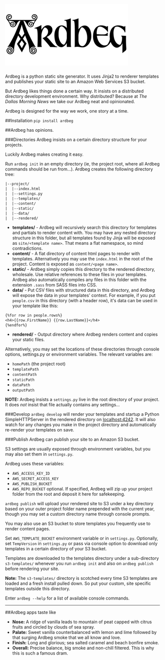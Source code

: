 ![ardbeg](/img/ardbeg.jpg)
========

Ardbeg is a python static site generator. It uses Jinja2 to renderer templates and publishes your static site to an Amazon Web Services S3 bucket.

But Ardbeg likes things done a certain way. It insists on a distributed directory development environment. Why distributed? Because at _The Dallas Morning News_ we take our Ardbeg neat and opinionated.

Ardbeg is designed for the way we work, one story at a time.

##Installation
```pip install ardbeg```

##Ardbeg has opinions.

###Directories
Ardbeg insists on a certain directory structure for your projects.

Luckily Ardbeg makes creating it easy. 

Run `ardbeg init` in an empty directory (ie, the project root, where all Ardbeg commands should be run from...). Ardbeg creates the following directory tree: 
```
|--project/
|  |--index.html
|  |--settings.py
|  |--templates/
|  |--content/
|  |--static/
|  |--data/
|  |--rendered/
```
- **templates/** - Ardbeg will recursively search this directory for templates and partials to render content with. You may have any nested directory structure in this folder, but all templates found by Jinja will be exposed as `site/<template name>`. That means a flat namespace, so mind contradictions.
- **content/** - A flat directory of content html pages to render with templates. Alternatively you may use the `index.html` in the root of the project. Content is exposed as `content/<page name>`.
- **static/** - Ardbeg simply copies this directory to the rendered directory, wholesale. Use relative references to these files in your templates. Ardbeg also automatically compiles any files in this folder with the extension `.sass` from SASS files into CSS.
- **data/** - Put CSV files with structured data in this directory, and Ardbeg will expose the data in your templates' context. For example, if you put `people.csv` in this directory (with a header row), it's data can be used in your template like this:
```
{%for row in people.rows%}
<h4>{{row.FirstName}} {{row.LastName}}</h4>
{%endfor%}
```
- **rendered/** - Output directory where Ardbeg renders content and copies your static files.

Alternatively, you may set the locations of these directories through console options, settings.py or environment variables. The relevant variables are:

- `homePath` (the project root)
- `templatePath`
- `contentPath`
- `staticPath`
- `dataPath`
- `outputPath`

**NOTE:** Ardbeg insists a `settings.py` live in the root directory of your project. It does *not* insist that file actually contains any settings...

###Develop
`ardbeg develop` will render your templates and startup a Python SimpleHTTPServer in the rendered directory on [localhost:4242](http://localhost:4242). It will also watch for any changes you make in the project directory and automatically re-render your templates on save.

###Publish
Ardbeg can publish your site to an Amazon S3 bucket.

S3 settings are usually exposed through environment variables, but you may also set them in `settings.py`.

Ardbeg uses these variables:

- `AWS_ACCESS_KEY_ID` 
- `AWS_SECRET_ACCESS_KEY` 
- `AWS_PUBLISH_BUCKET` 
- `AWS_REPO_BUCKET` optional. If specified, Ardbeg will zip up your project folder from the root and deposit it here for safekeeping. 

`ardbeg publish` will upload your rendered site to S3 under a key directory based on your outer project folder name prepended with the current year, though you may set a custom directory name through console prompts.

You may also use an S3 bucket to store templates you frequently use to render content pages.

Set `AWS_TEMPLATE_BUCKET` environment variable or in `settings.py`. Optionally, set `TempVersion` in `settings.py` or pass via console option to download only templates in a certain directory of your S3 bucket.

Templates are downloaded to the templates directory under a sub-directory `s3-templates/` whenever you run `ardbeg init` and also on `ardbeg publish` before rendering your site. 

**Note:** The `s3-templates/` directory is scotched every time S3 templates are loaded and a fresh install pulled down. So put your custom, site specific templates outside this directory. 

Enter `ardbeg --help` for a list of available console commands.

-----------------
##Ardbeg apps taste like
- **Nose:** A ridge of vanilla leads to mountain of peat capped with citrus fruits and circled by clouds of sea spray.
- **Palate:** Sweet vanilla counterbalanced with lemon and lime followed by that surging Ardbeg smoke that we all know and love.
- **Finish:** Long and glorious; sea salted caramel and beach bonfire smoke.
- **Overall:** Precise balance, big smoke and non-chill filtered. This is why this is such a famous dram.



